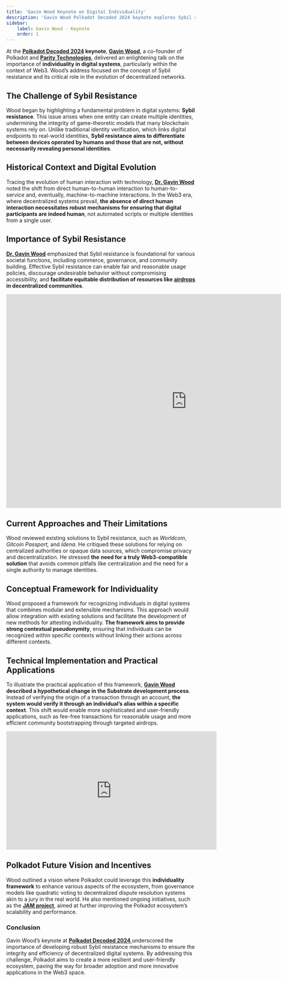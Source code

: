 ```yaml
---
title: 'Gavin Wood Keynote on Digital Individuality'
description: 'Gavin Wood Polkadot Decoded 2024 keynote explores Sybil resistance and individuality in decentralized digital systems.'
sidebar: 
    label: Gavin Wood - Keynote
    order: 1
---
```

At the **[Polkadot Decoded 2024](https://dablock.com/web3-events/polkadot-decoded/) keynote**, [**Gavin Wood**](https://dablock.com/ecosystem/gavin-wood/), a co-founder of Polkadot and [**Parity Technologies**](https://dablock.com/ecosystem/parity-technologies/), delivered an enlightening talk on the importance of **individuality in digital systems**, particularly within the context of Web3. Wood’s address focused on the concept of Sybil resistance and its critical role in the evolution of decentralized networks.

**The Challenge of Sybil Resistance**
-------------------------------------

Wood began by highlighting a fundamental problem in digital systems: **Sybil resistance**. This issue arises when one entity can create multiple identities, undermining the integrity of game-theoretic models that many blockchain systems rely on. Unlike traditional identity verification, which links digital endpoints to real-world identities, **Sybil resistance aims to differentiate between devices operated by humans and those that are not, without necessarily revealing personal identities**.

**Historical Context and Digital Evolution**
--------------------------------------------

Tracing the evolution of human interaction with technology, [**Dr. Gavin Wood**](https://dablock.com/ecosystem/gavin-wood/) noted the shift from direct human-to-human interaction to human-to-service and, eventually, machine-to-machine interactions. In the Web3 era, where decentralized systems prevail, **the absence of direct human interaction necessitates robust mechanisms for ensuring that digital participants are indeed human**, not automated scripts or multiple identities from a single user.

**Importance of Sybil Resistance**
----------------------------------

[**Dr. Gavin Wood**](https://dablock.com/ecosystem/gavin-wood/) emphasized that Sybil resistance is foundational for various societal functions, including commerce, governance, and community building. Effective Sybil resistance can enable fair and reasonable usage policies, discourage undesirable behavior without compromising accessibility, and **facilitate equitable distribution of resources like [airdrops](https://dablock.com/tag/airdrops/) in decentralized communities**.

<iframe allowfullscreen="allowfullscreen" frameborder="0" height="569" src="https://docs.google.com/presentation/d/e/2PACX-1vRJu09vHu56cyHiA6zZuQ8FsiP77l9-vATzZEoN_v-Eu5fgYLwCzph94DXbg2nhhStypW5GXQlnyAMC/embed?start=false&loop=false&delayms=60000" width="960"></iframe>

**Current Approaches and Their Limitations**
--------------------------------------------

Wood reviewed existing solutions to Sybil resistance, such as *Worldcoin*, *Gitcoin Passport,* and *Idena*. He critiqued these solutions for relying on centralized authorities or opaque data sources, which compromise privacy and decentralization. He stressed **the** **need for a truly Web3-compatible solution** that avoids common pitfalls like centralization and the need for a single authority to manage identities.

**Conceptual Framework for Individuality**
------------------------------------------

Wood proposed a framework for recognizing individuals in digital systems that combines modular and extensible mechanisms. This approach would allow integration with existing solutions and facilitate the development of new methods for attesting individuality. **The framework aims to provide strong contextual pseudonymity**, ensuring that individuals can be recognized within specific contexts without linking their actions across different contexts.

**Technical Implementation and Practical Applications**
-------------------------------------------------------

To illustrate the practical application of this framework, **[Gavin Wood](https://dablock.com/ecosystem/gavin-wood/) described a hypothetical change in the Substrate development process**. Instead of verifying the origin of a transaction through an account, **the system would verify it through an individual’s alias within a specific context**. This shift would enable more sophisticated and user-friendly applications, such as fee-free transactions for reasonable usage and more efficient community bootstrapping through targeted airdrops.

<iframe allowfullscreen="allowfullscreen" frameborder="0" height="315" src="https://www.youtube.com/embed/xXS9w4wqHWo?si=v7Tc3R6b9DyxIQpA" title="YouTube video player" width="560"></iframe>

**Polkadot Future Vision and Incentives**
-----------------------------------------

Wood outlined a vision where Polkadot could leverage this **individuality framework** to enhance various aspects of the ecosystem, from governance models like quadratic voting to decentralized dispute resolution systems akin to a jury in the real world. He also mentioned ongoing initiatives, such as the [**JAM project**](https://dablock.com/polkadot-jam-chain/), aimed at further improving the Polkadot ecosystem’s scalability and performance.

### **Conclusion**

Gavin Wood’s keynote at [**Polkadot Decoded 2024** ](https://dablock.com/web3-events/polkadot-decoded/)underscored the importance of developing robust Sybil resistance mechanisms to ensure the integrity and efficiency of decentralized digital systems. By addressing this challenge, Polkadot aims to create a more resilient and user-friendly ecosystem, paving the way for broader adoption and more innovative applications in the Web3 space.